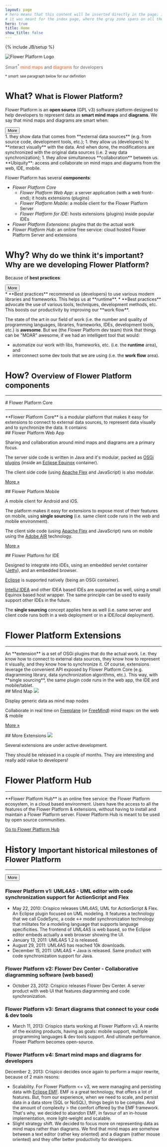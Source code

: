 ```yaml
---
layout: page
# hero means that this content will be inserted directly in the page; i.e. not inside a "container", that adds some margins;
# it was meant for the index page, where the gray zone spans on all the screen
hero: true
title: Home
show_title: false
---
```

{% include JB/setup %}


<div class="jumbotron">
  <div class="container">
	<img src="{{ BASE_PATH }}/assets/imgs/logo_flower-platform_big.png" alt="Flower Platform Logo" class="img-responsive center-block"/>
	<p class="text-center" style="color: #666666">Smart<sup>*</sup> <span style="color: #F05A28">mind maps</span> and <span style="color: #F05A28">diagrams</span> for developers</p>
	<small>* <i>smart</i>: see paragraph below for our definition</small>
  </div>
</div>

<div class="container">
<div class="content" markdown="1">
<div class="row">
<div class="col-md-6" markdown="1">
<h1>What? <small>What is Flower Platform?</small></h1>

Flower Platform is an **open source** (GPL v3) software platform designed to help developers to represent data as **smart mind maps** and **diagrams**. We say that mind maps and diagrams are smart when:

<div><button type="button" class="btn btn-primary btn-s" data-toggle="collapse" data-target="#what-details">
More <span class="glyphicon glyphicon-chevron-down"></span>
</button></div>

<div id="what-details" class="collapse" markdown="1">
1. they show data that comes from **external data sources** (e.g. from source code, development tools, etc.);
1. they allow us (developers) to **interact visually** with the data. And when done, the modifications are synchronized with the original data sources (i.e. 2 way data synchronization);
1. they allow simultaneous **collaboration** between us. **Ubiquity**: access and collaborate on mind maps and diagrams from the web, IDE, mobile.

Flower Platform has several **components**:

* *Flower Platform Core*
  * *Flower Platform Web App*: a server application (with a web front-end); it hosts extensions (plugins)
  * *Flower Platform Mobile*: a mobile client for the Flower Platform Server
  * *Flower Platform for IDE*: hosts extensions (plugins) inside popular IDEs
* *Flower Platform Extensions*: plugins that do the actual work
* *Flower Platform Hub*: an online free service: cloud hosted Flower Platform Server and extensions

</div>
</div>
<div class="col-md-6" markdown="1">
<h1>Why? <small>Why do we think it's important?<br>Why are we developing Flower Platform?</small></h1>

Because of **best practices**:

<div><button type="button" class="btn btn-primary btn-s" data-toggle="collapse" data-target="#why-details">
More <span class="glyphicon glyphicon-chevron-down"></span>
</button></div>

<div id="why-details" class="collapse" markdown="1">
* **Best practices** recommend us (developers) to use various modern libraries and frameworks. This helps us at **runtime**. 
* **Best practices** advocate the use of various tools, techniques, development methods, etc. This boosts our productivity by improving our **work flow**.

The state of the art in our field of work (i.e. the number and quality of programming languages, libraries, frameworks, IDEs, development tools, etc.) is **awesome**. But we (the Flower Platform dev team) think that things can be "MOAR" awesome, if we had an intelligent tool that would:

* automatize our work with libs, frameworks, etc. (i.e. the **runtime** area), and
* interconnect some dev tools that we are using (i.e. the **work flow** area).
</div>
</div>
</div>

# How? <small>Overview of Flower Platform components</small>
<hr>
# Flower Platform Core
<hr>
**Flower Platform Core** is a modular platform that makes it easy for extensions to connect to external data sources, to represent data visually and to synchronize the data. It contains:

<div class="row">
<div class="col-md-4" markdown="1">
## Flower Platform Web App

Sharing and collaboration around mind maps and diagrams are a primary focus. 

The server side code is written in Java and it's modular, packed as [OSGi plugins](http://www.osgi.org) (inside an [Eclipse Equinox](http://www.eclipse.org/equinox/) container). 

The client side code (using [Apache Flex](http://flex.apache.org/) and JavaScript) is also modular.

<p><a class="btn btn-default" href="extensions/core-web-app" role="button">More &raquo;</a></p>
</div>

<div class="col-md-4" markdown="1">
## Flower Platform Mobile 

A mobile client for Android and iOS.

The platform makes it easy for extensions to expose most of their features on mobile,  using **single sourcing** (i.e. same client code runs in the web and mobile environment). 

The client side code (using [Apache Flex](http://flex.apache.org/) and JavaScript) runs on mobile using the [Adobe AIR](http://www.adobe.com/products/air.html) technology.

<p><a class="btn btn-default" href="extensions/core-mobile" role="button">More &raquo;</a></p>
</div>

<div class="col-md-4" markdown="1">
## Flower Platform for IDE

Designed to integrate into IDEs, using an embedded servlet container ([Jetty](http://www.eclipse.org/jetty/)), and an embedded browser. 

[Eclipse](http://www.eclipse.org) is supported natively (being an OSGi container). 

[IntelliJ IDEA](http://www.jetbrains.com/idea/) and other IDEA based IDEs are supported as well, using a small Equinox based host wrapper. The same principle can be used to easily support other IDEs in the future. 

The **single sourcing** concept applies here as well (i.e. same server and client code runs both in a web deployment or in a IDE/local deployment).
</div>

</div>

# Flower Platform Extensions
<hr>
An **extension** is a set of OSGi plugins that do the actual work. I.e. they know how to connect to external data sources, they know how to represent it visually, and they know how to synchronize it. Of course, extensions leverage the convenient API exposed by Flower Platform Core (e.g. diagramming library, data synchronization algorithms, etc.). This way, with **single sourcing**, the same plugin code runs in the web app, the IDE and mobile/tablet.

<div class="row">
<div class="col-md-4" markdown="1">
## Mind Map

<a href="extensions/mind-map/overview_big.png">
<img class="img-thumbnail center-block" src="extensions/mind-map/overview_small.png"/>
</a>

Display generic data as mind map nodes

Collaborate in real time on [Freeplane](http://freeplane.sourceforge.net/) (or [FreeMind](http://freemind.sourceforge.net)) mind maps: on the web & mobile 

<p><a class="btn btn-default" href="extensions/mind-map" role="button">More &raquo;</a></p>
</div>
<div class="col-md-4" markdown="1">
## More Extensions

<img class="img-thumbnail center-block" src="puzzle.png"/>

Several extensions are under active development. 

They should be released in a couple of months. They are interesting and really add value to developers!
</div>
</div>

# Flower Platform Hub
<hr>
**Flower Platform Hub** is an online free service: the Flower Platform ecosystem, in a cloud based environment. Users have the access to all the features of the Flower Platform & extensions, without having to install and maintain a Flower Platform server. Flower Platform Hub is meant to be used by open source communities.

<p><a class="btn btn-success" href="http://hub.flower-platform.com">Go to Flower Platform Hub</a></p>

<h1>History <small>Important historical milestones of Flower Platform</small></h1>
<hr>
<div><button type="button" class="btn btn-primary btn-s" data-toggle="collapse" data-target="#history-details">
More <span class="glyphicon glyphicon-chevron-down"></span>
</button>
</div>

<div id="history-details" class="collapse" markdown="1">

### Flower Platform v1: UML4AS - UML editor with code synchronization support for ActionScript and Flex

* May 22, 2010: Crispico releases UML4AS, UML for ActionScript & Flex. An Eclipse plugin focused on UML modeling. It features a technology that we call CodeSync, a code <-> model synchronization technology that militates for a modeling language that supports language specificities. The frontend of UML4AS is web based, so the Eclipse editor embeds actually a web browser showing the UI.
* January 13, 2011: UML4AS 1.2 is released. 
* August 29, 2011: UML4AS has reached 10k downloads.
* December 15, 2011: UML4AS + Java is released. Same product with code synchronization support for Java.

### Flower Platform v2: Flower Dev Center - Collaborative diagramming software (web based)

* October 23, 2012: Crispico releases Flower Dev Center. A server product with web UI that features diagramming and code synchronization.

### Flower Platform v3: Smart diagrams that connect to your code & dev tools

* March 11, 2013: Crispico starts working at Flower Platform v3. A rewrite of the existing products, having as goals: mobile support, multiple programming languages & dev tools support. And ultimate performance. Flower Platform becomes open-source.

### Flower Platform v4: Smart mind maps and diagrams for developers

December 2, 2013: Crispico decides once again to perform a major rewrite, because of 2 main resons:

* Scalability. For Flower Platform <= v3, we were managing and persisting data with [Eclipse EMF](https://www.eclipse.org/modeling/emf/). EMF is a great technology, that offers a lot of features. But, from our experience, when we need to scale, and persist data in a data store (SQL or NoSQL), things begin to be complex. And the amount of complexity > the comfort offered by the EMF framework. That's why, we decided to abandon EMF, in favour of an in-house implementation, more light-weight and scalable.
* Slight strategy shift. We decided to focus more on representing data as mind maps rather than diagrams. We find that mind maps are somehow between a text editor (rather key oriented) and a diagram (rather mouse oriented) and they offer better productivity for developers.
</div>

</div><!-- .content -->
</div><!-- .container -->
